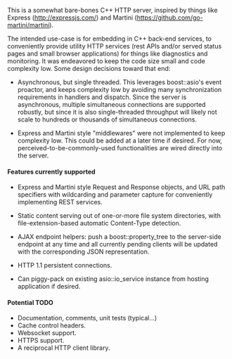 This is a somewhat bare-bones C++ HTTP server, inspired by things like Express (http://expressjs.com/) and 
Martini (https://github.com/go-martini/martini).

The intended use-case is for embedding in C++ back-end services, to conveniently provide utility HTTP 
services (rest APIs and/or served status pages and small browser applications) for things like diagnostics 
and monitoring.  It was endeavored to keep the code size small and code complexity low.  Some design 
decisions toward that end:

* Asynchronous, but single threaded.  This leverages boost::asio's event proactor, and keeps complexity low 
by avoiding many synchronization requirements in handlers and dispatch.  Since the server is asynchronous, 
multiple simultaneous connections are supported robustly, but since it is also single-threaded throughput 
will likely not scale to hundreds or thousands of simultaneous connections.

* Express and Martini style "middlewares" were not implemented to keep complexity low.  This could be added 
at a later time if desired.  For now, perceived-to-be-commonly-used functionalities are wired directly into 
the server.

#### Features currently supported

* Express and Martini style Request and Response objects, and URL path specifiers with wildcarding and 
parameter capture for conveniently implementing REST services.

* Static content serving out of one-or-more file system directories, with file-extension-based automatic 
Content-Type detection.

* AJAX endpoint helpers: push a boost::property_tree to the server-side endpoint at any time and all 
currently pending clients will be updated with the corresponding JSON representation.

* HTTP 1.1 persistent connections.

* Can piggy-pack on existing asio::io_service instance from hosting application if desired.

#### Potential TODO

* Documentation, comments, unit tests (typical...)
* Cache control headers.
* Websocket support.
* HTTPS support.
* A reciprocal HTTP client library.
